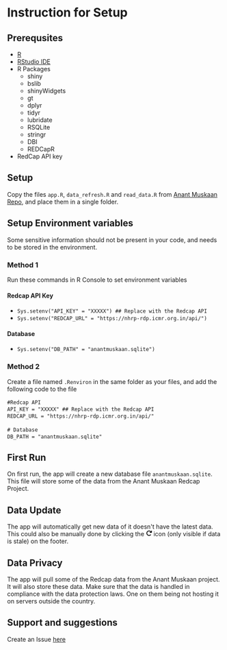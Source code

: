 # Instruction for Setup

## Prerequsites
- [R](https://www.r-project.org)
- [RStudio IDE](https://posit.co/products/open-source/rstudio/)
- R Packages
  - shiny
  - bslib
  - shinyWidgets
  - gt
  - dplyr
  - tidyr
  - lubridate
  - RSQLite
  - stringr
  - DBI
  - REDCapR
- RedCap API key

## Setup
Copy the files `app.R`, `data_refresh.R` and `read_data.R` from [Anant Muskaan Repo](https://github.com/ashwinikalantri/AnantMuskaan/), and place them in a single folder.


## Setup Environment variables
Some sensitive information should not be present in your code, and needs to be stored in the environment.

### Method 1

Run these commands in R Console to set environment variables

#### Redcap API Key
- `Sys.setenv("API_KEY" = "XXXXX") ## Replace with the Redcap API`
- `Sys.setenv("REDCAP_URL" = "https://nhrp-rdp.icmr.org.in/api/")`


#### Database
- `Sys.setenv("DB_PATH" = "anantmuskaan.sqlite")`

### Method 2

Create a file named `.Renviron` in the same folder as your files, and add the following code to the file
```
#Redcap API
API_KEY = "XXXXX" ## Replace with the Redcap API
REDCAP_URL = "https://nhrp-rdp.icmr.org.in/api/"

# Database
DB_PATH = "anantmuskaan.sqlite"
```

## First Run
On first run, the app will create a new database file `anantmuskaan.sqlite`. This file will store some of the data from the Anant Muskaan Redcap Project.

## Data Update
The app will automatically get new data of it doesn't have the latest data. This could also be manually done by clicking the ![](arrow-rotate-right.png) icon (only visible if data is stale) on the footer. 

## Data Privacy
The app will pull some of the Redcap data from the Anant Muskaan project. It will also store these data. Make sure that the data is handled in compliance with the data protection laws. One on them being not hosting it on servers outside the country.

## Support and suggestions
Create an Issue [here](https://github.com/ashwinikalantri/AnantMuskaan/issues)